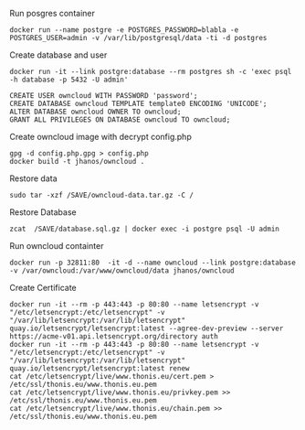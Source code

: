 Run posgres container

``docker run --name postgre -e POSTGRES_PASSWORD=blabla -e POSTGRES_USER=admin -v /var/lib/postgresql/data -ti -d postgres``

Create database and user

``docker run -it --link postgre:database --rm postgres sh -c 'exec psql -h database -p 5432 -U admin'``

```
CREATE USER owncloud WITH PASSWORD 'password';
CREATE DATABASE owncloud TEMPLATE template0 ENCODING 'UNICODE';
ALTER DATABASE owncloud OWNER TO owncloud;
GRANT ALL PRIVILEGES ON DATABASE owncloud TO owncloud;
```

Create owncloud image with decrypt config.php

```
gpg -d config.php.gpg > config.php
docker build -t jhanos/owncloud .
```

Restore data

``sudo tar -xzf /SAVE/owncloud-data.tar.gz -C /``


Restore Database

``zcat  /SAVE/database.sql.gz | docker exec -i postgre psql -U admin``

Run owncloud containter

``docker run -p 32811:80  -it -d --name owncloud --link postgre:database -v /var/owncloud:/var/www/owncloud/data jhanos/owncloud``

Create Certificate 

```
docker run -it --rm -p 443:443 -p 80:80 --name letsencrypt -v "/etc/letsencrypt:/etc/letsencrypt" -v "/var/lib/letsencrypt:/var/lib/letsencrypt" quay.io/letsencrypt/letsencrypt:latest --agree-dev-preview --server https://acme-v01.api.letsencrypt.org/directory auth
docker run -it --rm -p 443:443 -p 80:80 --name letsencrypt -v "/etc/letsencrypt:/etc/letsencrypt" -v "/var/lib/letsencrypt:/var/lib/letsencrypt" quay.io/letsencrypt/letsencrypt:latest renew
cat /etc/letsencrypt/live/www.thonis.eu/cert.pem > /etc/ssl/thonis.eu/www.thonis.eu.pem
cat /etc/letsencrypt/live/www.thonis.eu/privkey.pem >> /etc/ssl/thonis.eu/www.thonis.eu.pem
cat /etc/letsencrypt/live/www.thonis.eu/chain.pem >> /etc/ssl/thonis.eu/www.thonis.eu.pem
```
